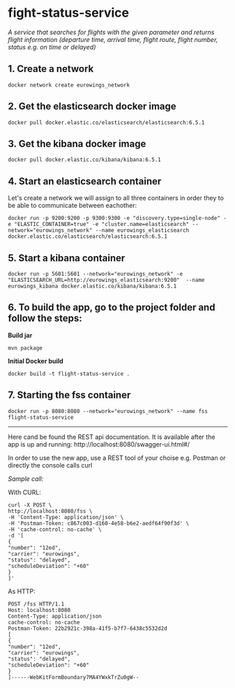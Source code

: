 

# fight-status-service

*A service that searches for flights with the given parameter and returns flight information
(departure time, arrival time, flight route, flight number, status e.g. on time or delayed)*

  

## 1. Create a network

    docker network create eurowings_network

  

 ## 2. Get the elasticsearch docker image

    docker pull docker.elastic.co/elasticsearch/elasticsearch:6.5.1

  

## 3. Get the kibana docker image

	docker pull docker.elastic.co/kibana/kibana:6.5.1

  

## 4. Start an elasticsearch container
Let's create a network we will assign to all three containers in order they to be able to communicate between eachother:

	docker run -p 9200:9200 -p 9300:9300 -e "discovery.type=single-node" -e "ELASTIC_CONTAINER=true" -e "cluster.name=elasticsearch" --network="eurowings_network" --name eurowings_elasticsearch docker.elastic.co/elasticsearch/elasticsearch:6.5.1

  

## 5. Start a kibana container

	docker run -p 5601:5601 --network="eurowings_network" -e "ELASTICSEARCH_URL=http://eurowings_elasticsearch:9200"  --name eurowings_kibana docker.elastic.co/kibana/kibana:6.5.1

  

## 6. To build the app, go to the project folder and follow the steps:

**Build jar**

	mvn package

  

**Initial Docker build**

	docker build -t flight-status-service .

  

## 7. Starting the fss container

	docker run -p 8080:8080 --network="eurowings_network" --name fss flight-status-service


---
Here cand be found the REST api documentation. It is available after the app is up and running:
http://localhost:8080/swagger-ui.html#/

In order to use the new app, use a REST tool of your choise e.g. Postman or directly the console calls curl  

*Sample call:*

  

With CURL:
	
	curl -X POST \
	http://localhost:8080/fss \
	-H 'Content-Type: application/json' \
	-H 'Postman-Token: c867c003-d160-4e58-b6e2-aedf64f90f3d' \
	-H 'cache-control: no-cache' \
	-d '[
	{
	"number": "12ed",
	"carrier": "eurowings",
	"status": "delayed",
	"scheduleDeviation": "+60"
	}
	]'

  

  

  

As HTTP:

	POST /fss HTTP/1.1
	Host: localhost:8080
	Content-Type: application/json
	cache-control: no-cache
	Postman-Token: 22b2921c-398a-41f5-b7f7-6438c5532d2d
	[
	{
	"number": "12ed",
	"carrier": "eurowings",
	"status": "delayed",
	"scheduleDeviation": "+60"
	}
	]------WebKitFormBoundary7MA4YWxkTrZu0gW--

  